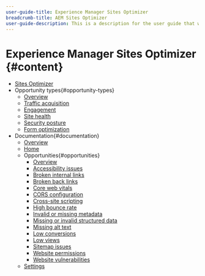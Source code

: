 ```yaml
---
user-guide-title: Experience Manager Sites Optimizer
breadcrumb-title: AEM Sites Optimizer
user-guide-description: This is a description for the user guide that will be displayed on the landing page.
---
```


# Experience Manager Sites Optimizer {#content}

+ [Sites Optimizer](/help/sites-optimizer.md)
+ Opportunity types{#opportunity-types}
  + [Overview](/help/opportunity-types/overview.md)
  + [Traffic acquisition](/help/opportunity-types/traffic-acquisition.md)
  + [Engagement](/help/opportunity-types/engagement.md)
  + [Site health](/help/opportunity-types/site-health.md)
  + [Security posture](/help/opportunity-types/security-posture.md)
  + [Form optimization](/help/opportunity-types/form-optimization.md)
+ Documentation{#documentation}
  + [Overview](/help/documentation/overview.md)
  + [Home](/help/documentation/home.md)
  + Opportunities{#opportunities}
    + [Overview](/help/documentation/opportunities/overview.md)
    + [Accessibility issues](/help/documentation/opportunities/accessibility-issues.md)
    + [Broken internal links](/help/documentation/opportunities/broken-internal-links.md)
    + [Broken back links](/help/documentation/opportunities/broken-backlinks.md)
    + [Core web vitals](/help/documentation/opportunities/core-web-vitals.md)
    + [CORS configuration](/help/documentation/opportunities/cors-configuration.md)
    + [Cross-site scripting](/help/documentation/opportunities/cross-site-scripting.md)
    + [High bounce rate](/help/documentation/opportunities/high-bounce-rate.md)
    + [Invalid or missing metadata](/help/documentation/opportunities/invalid-or-missing-metadata.md)
    + [Missing or invalid structured data](/help/documentation/opportunities/missing-invalid-structured-data.md)
    + [Missing alt text](/help/documentation/opportunities/missing-alt-text.md)
    + [Low conversions](/help/documentation/opportunities/low-conversions.md)
    + [Low views](/help/documentation/opportunities/low-views.md)
    + [Sitemap issues](/help/documentation/opportunities/sitemap-issues.md)
    + [Website permissions](/help/documentation/opportunities/website-permissions.md)
    + [Website vulnerabilities](/help/documentation/opportunities/website-vulnerabilities.md)
  + [Settings](/help/documentation/settings.md)
